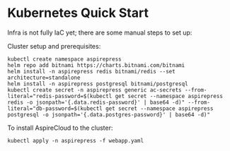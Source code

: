 # Kubernetes Quick Start

Infra is not fully IaC yet; there are some manual steps to set up:

Cluster setup and prerequisites:
```
kubectl create namespace aspirepress
helm repo add bitnami https://charts.bitnami.com/bitnami
helm install -n aspirepress redis bitnami/redis --set architecture=standalone
helm install -n aspirepress postgresql bitnami/postgresql
kubectl create secret -n aspirepress generic ac-secrets --from-literal="redis-password=$(kubectl get secret --namespace aspirepress redis -o jsonpath='{.data.redis-password}' | base64 -d)" --from-literal="db-password=$(kubectl get secret --namespace aspirepress postgresql -o jsonpath='{.data.postgres-password}' | base64 -d)" 
```

To install AspireCloud to the cluster:
```
kubectl apply -n aspirepress -f webapp.yaml
```
